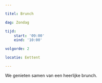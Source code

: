 ```yaml
---

titel: Brunch

dag: Zondag

tijd:
    start: '09:00'
    eind: '10:00'

volgorde: 2

locatie: Eettent

---
```


We genieten samen van een heerlijke brunch.
